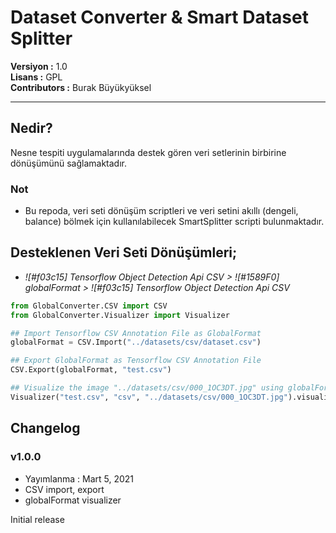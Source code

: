 # Dataset Converter & Smart Dataset Splitter

**Versiyon	:**  1.0 		<br />
**Lisans  	:**  GPL 		<br />
**Contributors  :**  Burak Büyükyüksel	<br />

<hr />

## Nedir?

Nesne tespiti uygulamalarında destek gören veri setlerinin birbirine dönüşümünü sağlamaktadır.

### Not
* 	Bu repoda, veri seti dönüşüm scriptleri ve veri setini akıllı (dengeli, balance) bölmek için kullanılabilecek SmartSplitter scripti bulunmaktadır.


## Desteklenen Veri Seti Dönüşümleri;
*	<i> ![#f03c15] Tensorflow Object Detection Api CSV &gt; ![#1589F0] globalFormat &gt; ![#f03c15] Tensorflow Object Detection Api CSV </i>


```python
from GlobalConverter.CSV import CSV
from GlobalConverter.Visualizer import Visualizer

## Import Tensorflow CSV Annotation File as GlobalFormat
globalFormat = CSV.Import("../datasets/csv/dataset.csv")

## Export GlobalFormat as Tensorflow CSV Annotation File 
CSV.Export(globalFormat, "test.csv")

## Visualize the image "../datasets/csv/000_1OC3DT.jpg" using globalFormat
Visualizer("test.csv", "csv", "../datasets/csv/000_1OC3DT.jpg").visualize()
```



## Changelog

### v1.0.0
* Yayımlanma : Mart 5, 2021
* CSV import, export
* globalFormat visualizer

Initial release